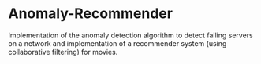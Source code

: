 # Anomaly-Recommender
Implementation of the anomaly detection algorithm to detect failing servers on a network and implementation of a recommender system (using collaborative filtering) for movies.
